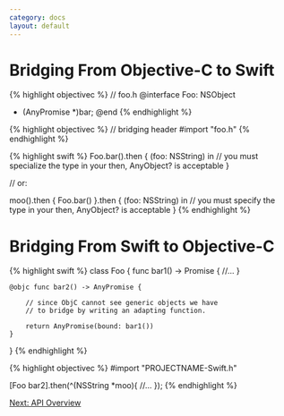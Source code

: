 ```yaml
---
category: docs
layout: default
---
```


# Bridging From Objective-C to Swift

{% highlight objectivec %}
// foo.h
@interface Foo: NSObject
- (AnyPromise *)bar;
@end
{% endhighlight %}

{% highlight objectivec %}
// bridging header
#import "foo.h"
{% endhighlight %}

{% highlight swift %}
Foo.bar().then { (foo: NSString) in
    // you must specialize the type in your then, AnyObject? is acceptable
}

// or:

moo().then {
    Foo.bar()
}.then { (foo: NSString) in
    // you must specify the type in your then, AnyObject? is acceptable
}
{% endhighlight %}


# Bridging From Swift to Objective-C

{% highlight swift %}
class Foo {
    func bar1() -> Promise<String> {
        //…
    }

    @objc func bar2() -> AnyPromise {

        // since ObjC cannot see generic objects we have
        // to bridge by writing an adapting function.

        return AnyPromise(bound: bar1())
    }
}
{% endhighlight %}

{% highlight objectivec %}
#import "PROJECTNAME-Swift.h"

[Foo bar2].then(^(NSString *moo){
    //…
});
{% endhighlight %}

<div><a class="pagination" href="/api">Next: API Overview</a></div>
